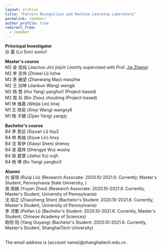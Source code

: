 ```yaml
---
layout: archive
title: "Pattern Recognition and Machine Learning Laboratory"
permalink: /member/
author_profile: true
redirect_from:
  - /member
---
```


**Princicpal Investigator** <br />
孙 露 (Lu Sun) sunlu1

**Master's course** <br />
M2 金 佳纯 (Jiachun Jin) jinjch (Jointly supervised with Prof. [Jie Zheng](https://shanghaitechzhengjielab.github.io/Zhenglab.github.io/people.htm)) <br /> 
M2 李 志伟 (Zhiwei Li) lizhw <br /> 
M2 茅 展望 (Zhanwang Mao) maozhw <br /> 
M2 王 剑坤 (Jiankun Wang) wangjk <br /> 
M2 杨 慧 (Hui Yang) yanghui1 (Project-based) <br /> 
M2 周 兵 (Bin Zhou) zhoubing (Project-based) <br /> 
M1 林 维嘉 (Weijia Lin) linwj <br /> 
M1 王 欣奕 (Xinyi Wang) wangxy6 <br /> 
M1 杨 子健 (Zijian Yang) yangzj <br /> 

**Bachelor's course** <br />
B4 李 思远 (Siyuan Li) lisy2 <br /> 
B4 林 希越 (Xiyue Lin) linxy <br /> 
B4 沈 宵伊 (Xiaoyi Shen) shenxy <br /> 
B4 吴 晟烨 (Shengye Wu) wushy <br /> 
B4 徐 嘉慧 (Jiahui Xu) xujh <br /> 
B4 杨 博 (Bo Yang) yangbo3 <br /> 

**Alumni** <br />
刘 睿琪 (Ruiqi Liu) (Research Associate: 2020.10-2021.6. Currently, Master's Student, Pennsylvania State University, ) <br /> 
周 雨嫣 (Yuyan Zhou) (Research Associate: 2020.10-2021.6. Currently, Master's Student, University of Pennsylvania) <br /> 
沈 昭正 (Zhaozheng Shen) (Bachelor's Student: 2020.10-2021.6. Currently, Master's Student, University of Pennsylvania) <br />
李 沛繁 (Peifan Li) (Bachelor's Student: 2020.10-2021.6. Currently, Master's Student, Chinese Academy of Sciences) <br />
欧阳 阳 (Yang Ouyang) (Bachelor's Student: 2020.10-2021.6. Currently, Master's Student, ShanghaiTech University) <br />

<br /> 
The email address is {account name}@shanghaitech.edu.cn .

<!---**Undergraduate Student** <br />--->
